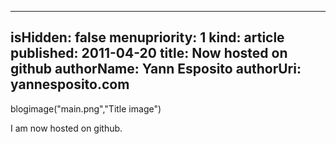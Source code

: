 -----
isHidden:       false
menupriority:   1
kind:           article
published: 2011-04-20
title: Now hosted on github
authorName: Yann Esposito
authorUri: yannesposito.com
-----
blogimage("main.png","Title image")

I am now hosted on github.

